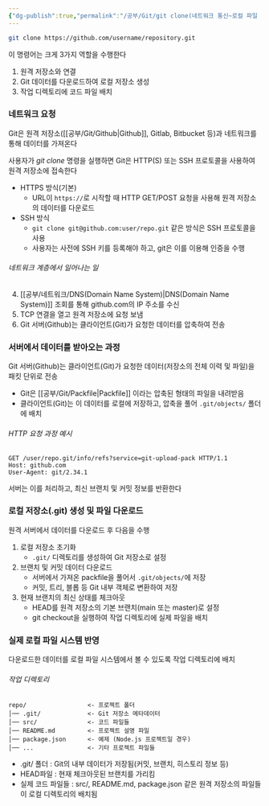```yaml
---
{"dg-publish":true,"permalink":"/공부/Git/git clone(네트워크 통신~로컬 파일 저장)/","dgPassFrontmatter":true}
---
```


```bash
git clone https://github.com/username/repository.git

```

이 명령어는 크게 3가지 역할을 수행한다

1. 원격 저장소와 연결
2. Git 데이터를 다운로드하여 로컬 저장소 생성
3. 작업 디렉토리에 코드 파일 배치
### 네트워크 요청
Git은 원격 저장소([[공부/Git/Github\|Github]], Gitlab, Bitbucket 등)과 네트워크를 통해 데이터를 가져온다

사용자가 *git clone* 명령을 실행하면 Git은 HTTP(S) 또는 SSH 프로토콜을 사용하여 원격 저장소에 접속한다

- HTTPS 방식(기본)
	- URL이 `https://`로 시작할 때 HTTP GET/POST 요청을 사용해 원격 저장소의 데이터를 다운로드
- SSH 방식
	- `git clone git@github.com:user/repo.git` 같은 방식은 SSH 프로토콜을 사용
	- 사용자는 사전에 SSH 키를 등록해야 하고, git은 이를 이용해 인증을 수행

###### 네트워크 계층에서 일어나는 일
4. [[공부/네트워크/DNS(Domain Name System)\|DNS(Domain Name System)]] 조회를 통해 github.com의 IP 주소를 수신
5. TCP 연결을 열고 원격 저장소에 요청 보냄
6. Git 서버(Github)는 클라이언트(Git)가 요청한 데이터를 압축하여 전송

### 서버에서 데이터를 받아오는 과정
Git 서버(Github)는 클라이언트(Git)가 요청한 데이터(저장소의 전체 이력 및 파일)을 패킷 단위로 전송
- Git은 [[공부/Git/Packfile\|Packfile]] 이라는 압축된  형태의 파일을 내려받음
- 클라이언트(Git)는 이 데이터를 로컬에 저장하고, 압축을 풀어 `.git/objects/` 폴더에 배치

###### HTTP 요청 과정 예시
```text
GET /user/repo.git/info/refs?service=git-upload-pack HTTP/1.1
Host: github.com
User-Agent: git/2.34.1

```
서버는 이를 처리하고, 최신 브랜치 및 커밋 정보를 반환한다

### 로컬 저장소(.git) 생성 및 파일 다운로드
원격 서버에서 데이터를 다운로드 후 다음을 수행

1. 로컬 저장소 초기화
	- `.git/` 디렉토리를 생성하여 Git 저장소로 설정
2. 브랜치 및 커밋 데이터 다운로드
	- 서버에서 가져온 packfile을 풀어서 `.git/objects/`에 저장
	- 커밋, 트리, 블롭 등 Git 내부 객체로 변환하여 저장
3. 현재 브랜치의 최신 상태를 체크아웃
	- HEAD를 원격 저장소의 기본 브랜치(main 또는 master)로 설정
	- git checkout을 실행하여 작업 디렉토리에 실제 파일을 배치

### 실제 로컬 파일 시스템 반영
다운로드한 데이터를 로컬 파일 시스템에서 볼 수 있도록 작업 디렉토리에 배치
###### 작업 디렉토리
```
repo/                 <- 프로젝트 폴더
│── .git/             <- Git 저장소 메타데이터
│── src/              <- 코드 파일들
│── README.md         <- 프로젝트 설명 파일
│── package.json      <- 예제 (Node.js 프로젝트일 경우)
│── ...               <- 기타 프로젝트 파일들

```
- .git/ 폴더 : Git의 내부 데이터가 저장됨(커밋, 브랜치, 히스토리 정보 등)
- HEAD파일 : 현재 체크아웃된 브랜치를 가리킴
- 실제 코드 파일들 : src/, README.md, package.json 같은 원격 저장소의 파일들이 로컬 디렉토리의 배치됨